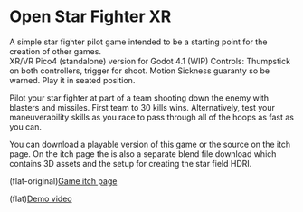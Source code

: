 # Open Star Fighter XR

A simple star fighter pilot game intended to be a starting point for the creation of other games.<br>
XR/VR Pico4 (standalone) version for Godot 4.1 (WIP)
Controls: Thumpstick on both controllers, trigger for shoot.
Motion Sickness guaranty so be warned. Play it in seated position.

Pilot your star fighter at part of a team shooting down the enemy with blasters and missiles. First team to 30 kills wins. 
Alternatively, test your maneuverability skills as you race to pass through all of the hoops as fast as you can.

You can download a playable version of this game or the source on the itch page. On the itch page the is also a separate blend file 
download which contains 3D assets and the setup for creating the star field HDRI.

(flat-original)[Game itch page](https://thelastflapjack.itch.io/open-star-fighter)

(flat)[Demo video](https://youtu.be/uciL7Is70Z8)
